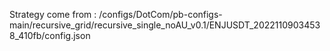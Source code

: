 Strategy come from : /configs/DotCom/pb-configs-main/recursive_grid/recursive_single_noAU_v0.1/ENJUSDT_20221109034538_410fb/config.json